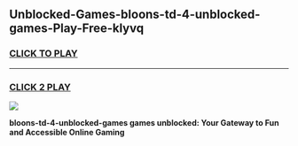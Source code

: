 
## Unblocked-Games-bloons-td-4-unblocked-games-Play-Free-klyvq
<h3>
<a href="https://premium76.site?title=bloons-td-4-unblocked-games&ref=23A">CLICK TO PLAY</a></h3>
<hr>

<h3>
<a href="https://premium76.site?title=bloons-td-4-unblocked-games&ref=23A">CLICK 2 PLAY</a>
  
</h3>

<a href="https://premium76.site?title=bloons-td-4-unblocked-games&ref=23A"><img src="https://clearcache.store/games.png"></a>


**bloons-td-4-unblocked-games games unblocked: Your Gateway to Fun and Accessible Online Gaming**
